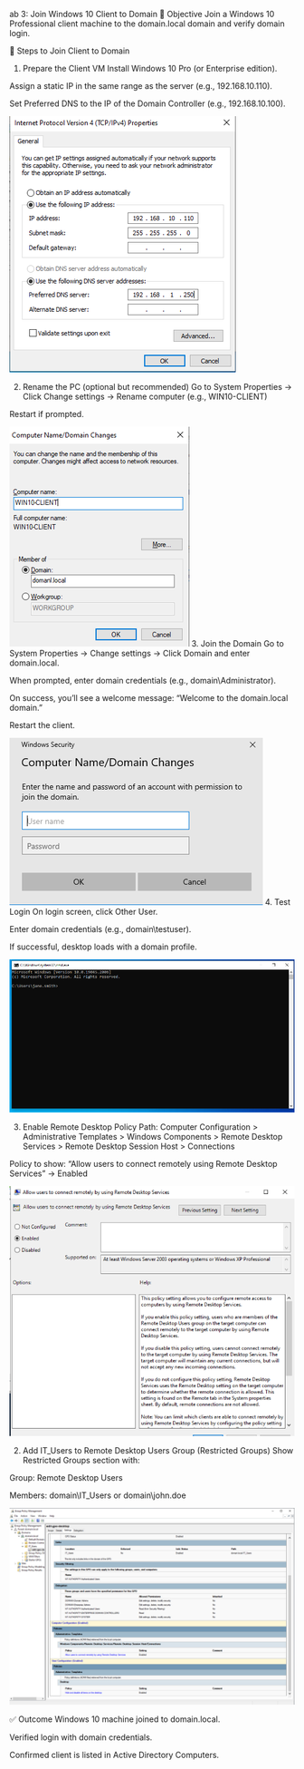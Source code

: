 ab 3: Join Windows 10 Client to Domain
🎯 Objective
Join a Windows 10 Professional client machine to the domain.local domain and verify domain login.

🔧 Steps to Join Client to Domain
1. Prepare the Client VM
Install Windows 10 Pro (or Enterprise edition).

Assign a static IP in the same range as the server (e.g., 192.168.10.110).

Set Preferred DNS to the IP of the Domain Controller (e.g., 192.168.10.100).

![win10-static-ip](./images/image-37.png)

2. Rename the PC (optional but recommended)
Go to System Properties → Click Change settings → Rename computer (e.g., WIN10-CLIENT)

Restart if prompted.

![win10-rename](./images/image-38.png)
3. Join the Domain
Go to System Properties → Change settings → Click Domain and enter domain.local.

When prompted, enter domain credentials (e.g., domain\Administrator).

On success, you’ll see a welcome message: “Welcome to the domain.local domain.”

Restart the client.

![domain-join-success](./images/image-39.png)
4. Test Login
On login screen, click Other User.

Enter domain credentials (e.g., domain\testuser).

If successful, desktop loads with a domain profile.

![domain-login-success](./images/image-41.png)

3. Enable Remote Desktop Policy
Path:
Computer Configuration > Administrative Templates > Windows Components > Remote Desktop Services > Remote Desktop Session Host > Connections

Policy to show:
“Allow users to connect remotely using Remote Desktop Services” → Enabled

![enable-remote-desktop-policy](./images/image-40.png)

2. Add IT_Users to Remote Desktop Users Group (Restricted Groups)
Show Restricted Groups section with:

Group: Remote Desktop Users

Members: domain\IT_Users or domain\john.doe

![add-remote-users-gpo](./images/image-42.png)

✅ Outcome
Windows 10 machine joined to domain.local.

Verified login with domain credentials.

Confirmed client is listed in Active Directory Computers.

